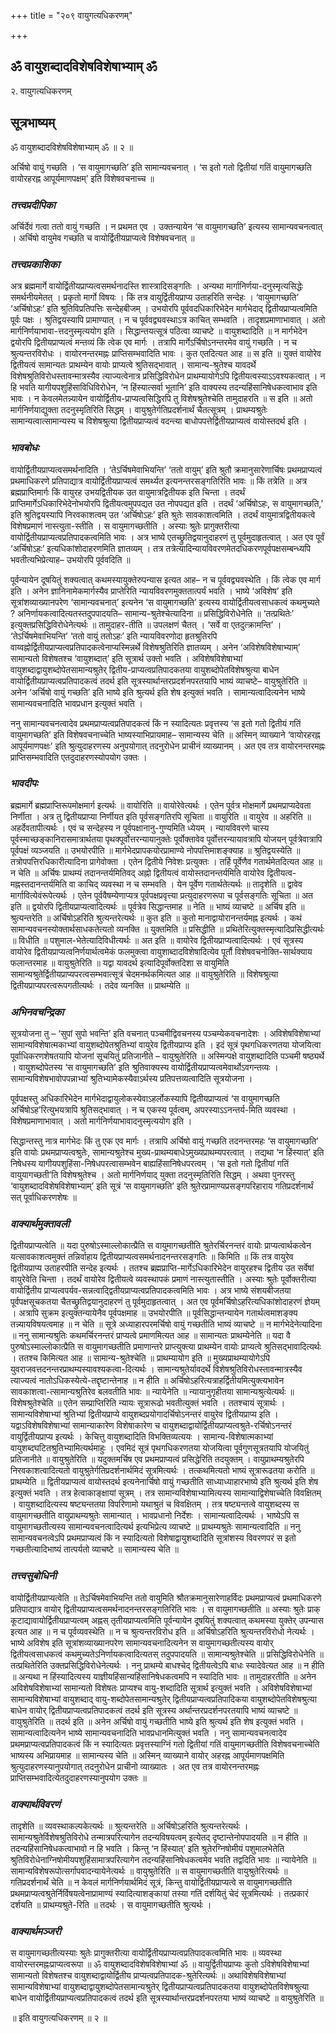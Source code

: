+++
title = "२०९ वायुगत्यधिकरणम्"

+++


## ॐ वायुशब्दादविशेषविशेषाभ्याम् ॐ

२. वायुगत्यधिकरणम्

## **सूत्रभाष्यम्**

ॐ वायुशब्दादविशेषविशेषाभ्याम् ॐ ॥ २ ॥

अर्चिषो वायुं गच्छति । ‘स वायुमागच्छति’ इति सामान्यवचनात् । ‘स इतो गतो द्वितीयां गतिं वायुमागच्छति वायोरहरह्न आपूर्यमाणपक्षम्’ इति विशेषवचनाच्च ॥

### ***तत्त्वप्रदीपिका***

अर्चिर्देवं गत्वा ततो वायुं गच्छति । न प्रथमत एव । उक्तन्यायेन ‘स वायुमागच्छति’ इत्यस्य सामान्यवचनत्वात् । अर्चिषो वायुमेव गच्छति च वायोर्द्वितीयप्राप्यत्वे विशेषवचनात् ॥

### ***तत्त्वप्रकाशिका***

अत्र ब्रह्ममार्गे वायोर्द्वितीयप्राप्यत्वसमर्थनादस्ति शास्त्रादिसङ्गतिः । अन्यथा मार्गानिर्णया-दनुस्मृत्यसिद्धेः समर्थनीयमेतत् । प्रकृतो मार्गो विषयः । किं तत्र वायुर्द्वितीयप्राप्य उताहरिति सन्देहः । ‘वायुमागच्छति’ ‘अर्चिषोऽहः’ इति श्रुतिविप्रतिपत्तिः सन्देहबीजम् । उभयोरपि पूर्ववदधिकारिभेदेन मार्गभेदाद् द्वितीयप्राप्यत्वमिति पूर्वः पक्षः । श्रुतिद्वयस्यापि प्रामाण्यात् । न च पूर्ववद्व्यवस्थाऽत्र काचित् सम्भवति । तादृशप्रमाणाभावात् । अतो मार्गनिर्णयाभावा-त्तदनुस्मृत्ययोग इति । सिद्धान्तयत्सूत्रं पठित्वा व्याचष्टे ॥ वायुशब्दादिति ॥ न मार्गभेदेन द्वयोरपि द्वितीयप्राप्यत्वं मन्तव्यं किं त्वेक एव मार्गः । तत्रापि मार्गेऽर्चिषोऽनन्तरमेव वायुं गच्छति । न च श्रुत्यन्तरविरोधः । वायोरनन्तरमह्नः प्राप्तिसम्भवादिति भावः । कुत एतदित्यत आह ॥ स इति ॥ युक्तं वायोरेव द्वितीयत्वं सामान्यतः प्राथम्येन वायोः प्राप्यत्वे श्रुतिसद्भावात् । सामान्य-श्रुतेश्च यावदर्थे विशेषश्रुतिविरोधस्तावन्मात्रस्यैव त्याज्यत्वेनात्र प्रसिद्धिविरोधेन प्राथम्यायोगेऽपि द्वितीयत्वस्याऽऽवश्यकत्वात् । न हि भवति यागीयपशुहिंसाविधिविरोधेन, ‘न हिंस्यात्सर्वा भूतानि’ इति वाक्यस्य तदन्यहिंसानिषेधकत्वाभाव इति भावः । न केवलमेतन्न्यायेन वायोर्द्वितीय-प्राप्यत्वसिद्धिरपि तु विशेषश्रुतेश्चेति तामुदाहरति ॥ स इति ॥ अतो मार्गनिर्णयाद्युक्ता तदनुस्मृतिरिति सिद्धम् । वायुश्रुतेर्गतिप्रदर्शनार्थं चैतत्सूत्रम् । प्राथम्यश्रुतेः सामान्यत्वात्सामान्यस्य च विशेषश्रुत्या द्वितीयप्राप्यत्वं वदन्त्या बाधोपपत्तेर्द्वितीयप्राप्यत्वं वायोस्तदर्थ इति ।

### ***भावबोधः***

वायोर्द्वितीयप्राप्यत्वसमर्थनादिति । ‘तेऽर्चिषमेवाभियन्ति’ ‘ततो वायुम्’ इति श्रुतौ क्रमानुसारेणार्चिषः प्रथमप्राप्यत्वं प्रथमाधिकरणे प्रतिपाद्यात्र वायोर्द्वितीयप्राप्यत्वं समर्थ्यत इत्यनन्तरसङ्गतिरिति भावः ॥ किं तत्रेति ॥ अत्र ब्रह्मप्राप्तिमार्गः किं वायुरह उभयद्वितीयक उत वायुमात्रद्वितीयक इति चिन्ता । तदर्थं प्राप्तिमार्गेऽधिकारिभेदेनोभयोरपि द्वितीयत्वमुपपद्यत उत नोपपद्यत इति । तदर्थं ‘अर्चिषोऽहः, स वायुमागच्छति,’ इति श्रुतिद्वयस्यापि निरवकाशत्वम् उत ‘अर्चिषोऽहः’ इति श्रुतेः सावकाशत्वमिति । तदर्थं वायुमात्रद्वितीयकत्वे विशेषप्रमाणं नास्त्युता-स्तीति । स वायुमागच्छतीति । अस्याः श्रुतेः प्रागुक्तरीत्या वायोर्द्वितीयप्राप्यत्वप्रतिपादकत्वमिति भावः । अत्र भाष्ये एतच्छ्रुतिद्वयानुदाहरणं तु पूर्वमुदाहृतत्वात् । अत एव पूर्वं ‘अर्चिषोऽहः’ इत्यधिकांशोदाहरणमिति ज्ञातव्यम् । तत्र तत्रेत्यादिन्यायविवरणमेतदधिकरणपूर्वपक्षसम्बन्ध्यपि भवतीत्यभिप्रेत्याह– उभयोरपि पूर्ववदिति ॥

पूर्वन्यायेन दूषयितुं शक्यत्वात् कथमस्यायुक्तेरुपन्यास इत्यत आह– न च पूर्ववद्व्यवस्थेति । किं त्वेक एव मार्ग इति । अनेन ज्ञानिनामेकमार्गस्यैव प्राप्तेरिति न्यायविवरणमुक्ततात्पर्यं भवति । भाष्ये ‘अविशेष’ इति सूत्रांशव्याख्यानपरेण ‘सामान्यवचनात्’ इत्यनेन ‘स वायुमागच्छति’ इत्यस्य वायोर्द्वितीयत्वसाधकत्वं कथमुच्यते ? अनिर्णायकत्वादित्यतस्तदुपपादयति– सामान्य-श्रुतेश्चेत्यादिना ॥ प्रसिद्धिविरोधेनेति ॥ ‘तत्प्रथितेः’ इत्युक्तप्रसिद्धिविरोधेनेत्यर्थः ॥ तामुदाहर-तीति ॥ उपलक्षणं चैतत् । ‘सर्वे वा एतदुत्क्रामन्ति’ । ‘तेऽर्चिषमेवाभियन्ति’ ‘ततो वायुं ततोऽहः’ इति न्यायविवरणोदा हृतश्रुतिरपि वाय्वह्नोर्द्वितीयप्राप्यत्वप्रतिपादकत्वेनाप्यस्मिन्नर्थे विशेषश्रुतिरिति ज्ञातव्यम् । अनेन ‘अविशेषविशेषाभ्याम्’ सामान्यतो विशेषतश्च ‘वायुशब्दात्’ इति सूत्रार्थ उक्तो भवति । अविशेषविशेषाभ्यां वायुशब्दाद्वायुशब्दोपेतसामान्यश्रुतेर् द्वितीय-प्राप्यत्वप्रतिपादकतया वायुशब्दोपेतविशेषश्रुत्या बाधेन वायोर्द्वितीयप्राप्यत्वप्रतिपादकत्वं तदर्थ इति सूत्रस्यार्थान्तरप्रदर्शनपरतयापि भाष्यं व्याचष्टे– वायुश्रुतेरिति ॥ अनेन ‘अर्चिषो वायुं गच्छति’ इति भाष्ये इति श्रुत्यर्थ इति शेष इत्युक्तं भवति । सामान्यत्वादित्यनेन भाष्ये सामान्यवचनादिति भावप्रधान इत्युक्तं भवति ।

ननु सामान्यवचनत्वादेव प्रथमप्राप्यत्वप्रतिपादकत्वं किं न स्यादित्यतः प्रवृत्तस्य ‘स इतो गतो द्वितीयं गतिं वायुमागच्छति’ इति विशेषवचनाच्चेति भाष्यस्याभिप्रायमाह– सामान्यस्य चेति ॥ अस्मिन् व्याख्याने ‘वायोरहरह्न आपूर्यमाणपक्षः’ इति श्रुत्युदाहरणस्य अनुपयोगात् तदनुरोधेन प्राचीनं व्याख्यानम् । अत एव तत्र वायोरनन्तरमह्नः प्राप्तिसम्भवादिति एतदुदाहरणस्योपयोग उक्तः ।

### ***भावदीपः***

ब्रह्ममार्गे ब्रह्मप्राप्तिरूपमोक्षमार्ग इत्यर्थः ॥ वायोरिति ॥ वायोरेवेत्यर्थः । एतेन पूर्वत्र मोक्षमार्गे प्रथमप्राप्यदेवता निर्णीता । अत्र तु द्वितीयप्राप्या निर्णीयत इति पूर्वसङ्गतिरपि सूचिता ॥ वायुरिति ॥ वायुरेव ॥ अहरिति ॥ अहर्देवतापीत्यर्थः । एवं च सन्देहस्य न पूर्वपक्षानानु-गुण्यमिति ध्येयम् । न्यायविवरणे चास्य पूर्वस्माच्छङ्कानिरासमात्रार्थतया पृथक्पूर्वोत्तरन्यायानुक्तेः पूर्वोक्तावेव पूर्वोत्तरन्यायावत्रापि योजयन् पूर्वत्रेवात्रापि पूर्वपक्षं व्यञ्जयति ॥ उभयोरपीति ॥ मार्गभेदप्रापकयोरप्रामाण्ये नोपपत्तिमाशङ्क्याह ॥ श्रुतिद्वयस्येति ॥ तत्रोपपत्तिरधिकारीत्यादिना प्रागेवोक्ता । एतेन द्वितीये निवेशः प्रत्युक्तः । तर्हि पूर्वेणैव गतार्थमेतदित्यत आह ॥ न चेति ॥ अर्चिषः प्राथम्यं तदानन्तर्यमितिवद् अह्नो द्वितीयत्वं वायोस्तदानन्तर्यमिति वायोरेव द्वितीयत्व-मह्नस्तदानन्तर्यमिति वा काचिद् व्यवस्था न च सम्भवति । येन पूर्वेण गतार्थतेत्यर्थः ॥ तादृशेति ॥ द्वावेव मार्गावित्येवंरूपेत्यर्थः । एतेन पूर्ववैषम्येणाप्यत्र पूर्वपक्षप्रवृत्त्या प्रत्युदाहरणरूपा च पूर्वसङ्गतिः सूचिता ॥ अत इति ॥ द्वयोरपि द्वितीयप्राप्यत्वादित्यर्थः ॥ पूर्वत्रेव सिद्धान्तमाह ॥ नेति ॥ भाष्यं व्याचष्टे ॥ अर्चिष इति ॥ श्रुत्यन्तरेति ॥ अर्चिषोऽहरिति श्रुत्यन्तरेत्यर्थः ॥ कुत इति ॥ कुतो मानाद्वायोरानन्तर्यमह्न इत्यर्थः । कथं सामान्यवचनस्योक्तार्थसाधकतेत्यतो व्यनक्ति ॥ युक्तमिति ॥ प्रसिद्धीति ॥ प्रथितेरित्युक्तस्मृत्यादिप्रसिद्धीत्यर्थः ॥ विधीति ॥ पशुमाल-भेतेत्यादिविधीत्यर्थः ॥ अत इति ॥ वायोरेव द्वितीयप्राप्यत्वादित्यर्थः । एवं सूत्रस्य वायोरेव द्वितीयप्राप्यत्वनिर्णयार्थत्वमेकं फलमुक्त्वा वायुशाब्दादविशेषादित्येव पूर्तौ विशेषवचनोक्ति-सार्थक्याय फलान्तरमाह ॥ वायुश्रुतेरिति ॥ यद्वा यावदर्थ इत्यादिपूर्वोक्तदिशा स वायुमिति सामान्यश्रुतेर्द्वितीयप्राप्यपरत्वसम्भवात्सूत्रं चेदमनर्थकमित्यत आह ॥ वायुश्रुतेरिति ॥ विशेषश्रुत्या द्वितीयप्राप्यपरत्वरूपगतीत्यर्थः । तदेव व्यनक्ति ॥ प्राथम्येति ॥

### ***अभिनवचन्द्रिका***

सूत्रयोजना तु – ‘सुपां सुपो भवन्ति’ इति वचनात् पञ्चमीद्विवचनस्य पञ्चम्येकवचनादेशः । अविशेषविशेषाभ्यां सामान्यविशेषात्मकाभ्यां वायुशब्दोपेतश्रुतिभ्यां वायुरेव द्वितीयप्राप्य इति । इदं सूत्रं पृथगधिकरणतया योजयित्वा पूर्वाधिकरणशेषतयापि योजनां सूचयितुं प्रतिजानीते – वायुश्रुतेरिति ॥ अस्मिन्पक्षे वायुशब्दादिति पञ्चमी षष्ठ्यर्थे । वायुशब्दोपेतस्य ‘स वायुमागच्छति’ इति श्रुतिवाक्यस्य वायोर्द्वितीयप्राप्यत्वमेवार्थोऽवगन्तव्यः । सामान्यविशेषभावोपपन्नाभ्यां श्रुतिभ्यामेकस्यैवाऽर्थस्य प्रतिपत्तव्यत्वादिति सूत्रयोजना ।

पूर्वपक्षस्तु अधिकारिभेदेन मार्गभेदाद्वायुलोकस्येवाऽहर्लोकस्यापि द्वितीयप्राप्यत्वं ‘स वायुमागच्छति अर्चिषोऽह’रित्युभयत्रापि श्रुतिसद्भावात् । न च एकस्य पूर्वत्वम्, अपरस्याऽऽनन्तर्य-मिति व्यवस्था । विशेषप्रमाणाभावात् । अतो मार्गनिर्णयाभावादनुस्मृत्ययोग इति ।

सिद्धान्तस्तु नात्र मार्गभेदः किं तु एक एव मार्गः । तत्रापि अर्चिषो वायुं गच्छति तदनन्तरमहः ‘स वायुमागच्छति’ इति वायोः प्रथमप्राप्यत्वश्रुतेः, सामान्यश्रुतेश्च मुख्य-प्राथम्यबाधेऽमुख्यप्राथम्यपरत्वात् । तद्यथा ‘न हिंस्यात्’ इति निषेधस्य यागीयपशुहिंसा-निषेधपरत्वासम्भवेन बाह्यहिंसानिषेधपरत्वम् । ‘स इतो गतो द्वितीयां गतिं वायुयागच्छती’ति विशेषश्रुतेश्च । अतो मार्गनिर्णयाद् युक्ता तदनुस्मृतिरिति सिद्धम् । अथवा पुनरस्तु ‘वायुशब्दादविशेषविशेषाभ्याम्’ इति सूत्रं ‘स वायुमागच्छति’ इति श्रुतेरप्रामाण्यप्रसङ्गपरिहाराय गतिप्रदर्शनार्थं सत् पूर्वाधिकरणशेषः ॥

### ***वाक्यार्थमुक्तावली***

द्वितीयप्राप्यत्वेति ॥ यदा पुरुषोऽस्माल्लोकात्प्रैति स वायुमागच्छतीति श्रुतेरर्चिरनन्तरं वायोः प्राप्यत्वार्थकत्वेन यत्सावकाशत्वमुक्तं तन्निर्वाहाय द्वितीयप्राप्यत्वसमर्थनादनन्तरसङ्गतिः ॥ किमिति ॥ किं तत्र वायुरेव द्वितीयप्राप्य उताहरपीति सन्देह इत्यर्थः । ततश्च ब्रह्मप्राप्ति-मार्गेऽधिकारिभेदेन वायुरहश्च द्वितीय उत सर्वेषां वायुरेवेति चिन्ता । तदर्थं वायोरेव द्वितीयत्वे व्यवस्थापकं प्रमाणं नास्त्युतास्तीति । अस्याः श्रुतेः पूर्वोक्तरीत्या वायोर्द्वितीय प्राप्यत्वपर्यव-सन्नत्वाद्द्वितीयप्राप्यत्वप्रतिपादकत्वमिति भावः । अत्र भाष्ये संशयबीजतया पूर्वपक्षसूचकतया चैतच्छ्रुतिद्वयानुदाहरणं तु पूर्वमुदाहृतत्वात् । अत एव पूर्वमर्चिषोऽहरित्यधिकांशोदाहरणं ज्ञेयम् । अत्रापि सुक्रम इत्युक्तन्यायेनैव पूर्वपक्षमाह ॥ उभयोरपीति ॥ पूर्वसिद्धान्तन्यायेन गतार्थत्वमाशङ्क्य तन्न्यायविषयत्वमाह ॥ न चेति ॥ सूत्रे अध्याहारपरमर्चिषो वायुं गच्छतीति भाष्यं व्याचष्टे ॥ न मार्गभेदेनेत्यादिना ॥ ननु सामान्यश्रुतिः कथमर्चिरनन्तरं प्राप्यत्वे प्रमाणमित्यत आह ॥ सामान्यतः प्राथम्येनेति ॥ यदा वै पुरुषोऽस्माल्लोकात्प्रैति स वायुमागच्छतीति प्रमाणान्तरे प्राप्त्युक्त्या प्राथम्येन वायोः प्राप्यत्वे श्रुतिसद्भावादित्यर्थः । ततश्च किमित्यत आह ॥ सामान्य-श्रुतेश्चेति ॥ प्राथम्यायोग इति ॥ मुख्यप्राथम्यायोगेऽपि युवराजवत्तदनन्तरप्राथम्यस्यावश्यकत्वा-दित्यर्थः । सामान्यश्रुतेर्यावदर्थे विशेषश्रुतिविरोधस्तावन्मात्रस्यैव त्याज्यत्वं नातोऽधिकस्येत्ये-तद्दृष्टान्तेनाह ॥ न हीति ॥ अर्चिषोऽहरित्यत्राहर्द्वितीयमित्युक्त्यभावेन सावकाशत्वा-त्सामान्यश्रुतिरेव बलवतीति भावः ॥ न्यायेनेति ॥ न्यायानुगृहीतया सामान्यश्रुत्येत्यर्थः ॥ विशेषश्रुतेश्चेति ॥ एतेन सम्प्राप्तिरिति न्यायः सूत्रारूढो भवतीत्युक्तं भवति । ततश्चायं सूत्रार्थः । सामान्यविशेषाभ्यां श्रुतिभ्यां द्वितीयप्राप्ये वायुशब्दप्रयोगादर्चिषोऽनन्तरं वायुरेव द्वितीयप्राप्य इति । यद्वाऽविशेषविशेषाभ्यां सामान्याकारेण विशेषाकारेण च वायुशब्दाद्वायोर्द्वितीयप्राप्यत्वश्रुते-रर्चिषोऽनन्तरं वायुर्द्वितीयप्राप्य इत्यर्थः । केचित्तु वायुशब्दादिति विभक्तिव्यत्ययः । सामान्य-विशेषात्मकाभ्यां वायुशब्दघटितश्रुतिभ्यामित्यर्थमाहुः । एवमिदं सूत्रं पृथगधिकरणतया योजयित्वा पूर्वगुणसूत्रतयापि योजयितुं प्रतिजानीते ॥ वायुश्रुतेरिति ॥ यदुक्तमर्चिष एव प्रथमप्राप्यत्वं प्रसिद्धेरिति तदयुक्तम् । वायुप्राथम्यश्रुतेरपि निरवकाशत्वादित्यतो वायुश्रुतेर्गतिप्रदर्शनार्थमिदं सूत्रमित्यर्थः । तत्कथमित्यतो भाष्यं सूत्रारूढतया करोति ॥ प्राथम्येति ॥ द्वितीयप्राप्यत्वं वायोस्तदर्थ इत्यनेनार्चिषो वायुं गच्छतीति साध्याध्याहारभाष्ये इति श्रुत्यर्थ इति शेष इत्युक्तं भवति । तत्र हेत्वाकाङ्क्षायां सूत्रम् । तत्र सामान्यविशेषाभ्यामित्यस्य सामान्याद्विशेषाच्चेति विवक्षितम् । वायुशब्दादित्यस्य षष्ट्यन्ततया विपरिणामो यथाश्रुतं च विवक्षितम् । तत्र षष्ट्यन्तत्वे वायुशब्दस्य स वायुमागच्छतीति वायुप्राथम्यश्रुतेः सामान्यात् । भावप्रधानो निर्देशः । सामान्यत्वादित्यर्थः । भाष्येऽपि स वायुमागच्छतीत्यस्य सामान्यवचनत्वादित्यर्थ इत्यभिप्रेत्य व्याचष्टे ॥ प्राथम्यश्रुतेः सामान्यत्वादिति ॥ ननु सामान्यवचनत्वेऽपि प्रथमप्राप्यत्वं किं न स्यादित्यतो विशेषाद्वायुशब्दादिति सूत्रांशस्य विवरणपरं स इतो गच्छतीत्यादिभाष्यं तात्पर्यतो व्याचष्टे ॥ सामान्यस्य चेति ॥

### ***तत्त्वसुबोधिनी***

वायोर्द्वितीयप्राप्यत्वेति ॥ तेऽर्चिषमेवाभियन्ति ततो वायुमिति श्रौतक्रमानुसारेणाहर्विदः प्रथमप्राप्यत्वं प्रथमाधिकरणे प्रतिपाद्यात्र वायोर् द्वितीयप्राप्यत्वसमर्थनादनन्तरसङ्गतिरिति भावः । स वायुमागच्छतीति ॥ अस्याः श्रुतेः प्राक् कूटाद्यावायोर्द्वितीयप्राप्यत्वम् अह्नस् तृतीयप्राप्यत्वमिति पूर्वन्यायेन दूषयितुं शक्यत्वात् कथमस्या युक्तेर् उपन्यास इत्यत आह ॥ न च पूर्वव्यवस्थेति ॥ न च श्रुत्यन्तरविरोध इति ॥ अर्चिषोऽहरिति श्रुत्यन्तरविरोधो नेत्यर्थः । भाष्ये अविशेष इति सूत्रांशव्याख्यानपरेण सामान्यवचनादित्यनेन स वायुमागच्छतीत्यस्य वायोर् द्वितीयत्वसाधकत्वं कथमुच्यतेऽनिर्णायकत्वादित्यतस् तदुपपादयति ॥ सामान्यश्रुतेश्चेति ॥ प्रसिद्धिविरोधेनेति ॥ तत्प्रथितेरिति उक्तप्रसिद्धिविरोधेनेत्यर्थः । ननु प्राथम्ये बाधश्चेद् द्वितीयत्वेऽपि बाधः स्यादेवेत्यत आह ॥ न हीति ॥ अन्यथा न हिंस्यादित्यस्य याज्ञीयहिंसान्यहिंसानिषेधकत्वमपि न स्यादिति भावः ॥ तामुदाहरतीति ॥ अनेन अविशेषविशेषाभ्यां सामान्यतो विशेषतः प्राप्यश्च वायु-शब्दादिति सूत्रार्थ इत्युक्तं भवति । अविशेषविशेषाभ्यां सामान्यविशेषाभ्यां वायुशब्दाद् वायु-शब्दोपेतसामान्यश्रुतेर् द्वितीयप्राप्यत्वप्रतिपादिकया वायुशब्दोपेतविशेषश्रुत्या बाधेन वायोर् द्वितीयप्राप्यत्वप्रतिपादकत्वं तदर्थ इति सूत्रस्य अर्थान्तरप्रदर्शनपरतयापि भाष्यं व्याचष्टे ॥ वायुश्रुतेरिति ॥ तदर्थ इति ॥ अनेन अर्चिषो वायुं गच्छतीति भाष्ये इति श्रुत्यर्थ इति शेष इत्युक्तं भवति । सामान्यत्वादित्यनेन भाष्ये सामान्यवचनादिति भावप्रधानमित्युक्तं भवति । ननु सामान्यवचनत्वादेव प्रथमप्राप्यत्वप्रतिपादकत्वं किं न स्यादित्यतः प्रवृत्तस्याग्निं गतो द्वितीयां गतिं वायुमागच्छतीति विशेषवचनाच्चेति भाष्यस्य अभिप्रायमाह ॥ सामान्यस्य चेति ॥ अस्मिन् व्याख्याने वायोर् अहरह्न आपूर्यमाणपक्षमिति श्रुत्युदाहरणस्यानुपयोगात् तदनुरोधेन प्राचीनो व्याख्यातः । अत एव तत्र वायोरनन्तरमह्नः प्राप्तिसम्भवादित्येतदुदाहरणस्यानुपयोग उक्तः ॥

### ***वाक्यार्थविवरणं***

तादृशेति ॥ व्यवस्थाकल्पकेत्यर्थः ॥ श्रुत्यन्तरेति ॥ अर्चिषोऽहरिति श्रुत्यन्तरेत्यर्थः । सामान्यश्रुतेर्विशेषश्रुतिविरोधे तन्मात्रपरित्यागेन तदन्यविषयत्वम् इत्येतद् दृष्टान्तेनोपपादयति ॥ न हीति ॥ तदन्यहिंसानिषेधकत्वाभावो न हि भवति । किन्तु ‘न हिंस्यात्’ इति श्रुतेरग्निषोमीयं पशुमालभेतेति श्रुतिविरोधेनाग्निषोमीयपशुहिंसामात्रपरित्यागेन तदन्यहिंसानिषेधकत्वमेव भवति तद्वदिति भावः ॥ न्यायेनेति ॥ सामान्यविशेषरूपोत्सर्गापवादन्यायेनेत्यर्थः ॥ वायुश्रुतेरिति ॥ स वायुमागच्छतीति वायुश्रुतेरित्यर्थः ॥ गतिप्रदर्शनार्थं चेति ॥ न केवलं मार्गनिर्णयार्थमिदं सूत्रं, किन्तु वायोर्द्वितीयप्राप्यत्वे स वायुमागच्छतीति प्रथमप्राप्यत्वश्रुतेर्निर्विषयत्वेनाप्रामाण्यं स्यादित्याशङ्कायां तस्या गतिं दर्शयितुं चेदं सूत्रमित्यर्थः । तत्प्रकारं दर्शयति ॥ प्राथम्यश्रुते-रिति ॥ तदर्थः । स वायुमागच्छतीति श्रुत्यर्थः ।

### ***वाक्यार्थमञ्जरी***

स वायुमागच्छतीत्यस्याः श्रुतेः प्रागुक्तरीत्या वायोर्द्वितीयप्राप्यत्वप्रतिपादकत्वमिति भावः ॥ व्यवस्था वायोरन्तरमह्नःप्राप्यत्वरूपा ॥ ॐ वायुशब्दादविशेषविशेषाभ्यां ॐ ॥ वायुर्द्वितीयप्राप्यः कुतो ऽविशेषविशेषाभ्यां सामान्यतो विशेषतश्च वायुशब्दाद्वायोर्द्वितीय प्राप्यत्वप्रतिपादक-श्रुतेरित्यर्थः ॥ अथाविशेषविशेषाभ्यां सामान्यविशेषाभ्यां वायुशब्दाद्वायुशब्दोपेतसामान्यश्रुतेर् द्वितीयप्राप्यत्वप्रतिपादकतया वायुशब्दोपेतविशेषश्रुत्या बाधेन वायोर्द्वितीयप्राप्यत्वप्रतिपादकत्वं तदर्थ इति सूत्रस्यार्थान्तरप्रदर्शनपरतया भाष्यं व्याचष्टे ॥ वायुश्रुतेरिति ॥

॥ इति वायुगत्यधिकरणम् ॥ २ ॥

